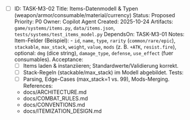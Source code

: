 - [ ] ID: TASK-M3-02
  Title: Items-Datenmodell & Typen (weapon/armor/consumable/material/currency)
  Status: Proposed
  Priority: P0
  Owner: Copilot Agent
  Created: 2025-10-24
  Artifacts: `game/systems/items.py`, `data/items.json`, `tests/systems/test_items_model.py`
  DependsOn: TASK-M3-01
  Notes:
  Item-Felder (Beispiel):
        - `id`, `name`, `type`, `rarity` (`common/rare/epic`), `stackable`, `max_stack`, `weight`, `value`, `mods` (z. B. `+ATK`, `resist.fire`), optional: `dmg` (dice string), `damage_type`, `defense`, `use_effect` (fuer consumables).
  Acceptance:
  - [ ] Items laden & instanziieren; Standardwerte/Validierung korrekt.
  - [ ] Stack-Regeln (stackable/max_stack) im Modell abgebildet.
  Tests:
  - [ ] Parsing, Edge-Cases (max_stack=1 vs. 99), Mods-Merging.
  References:
  - docs/ARCHITECTURE.md
  - docs/COMBAT_RULES.md
  - docs/CONVENTIONS.md
  - docs/ITEMIZATION_DESIGN.md
